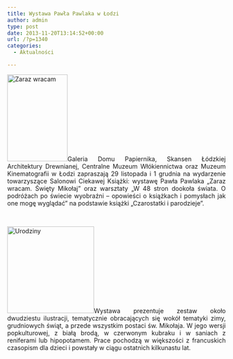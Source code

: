 ```yaml
---
title: Wystawa Pawła Pawlaka w Łodzi
author: admin
type: post
date: 2013-11-20T13:14:52+00:00
url: /?p=1340
categories:
  - Aktualności

---
```

<p style="text-align: justify;">
  <a href="http://www.ibby.pl/wp-content/uploads/2013/11/zaraz_600.jpg" rel="lightbox[1340]"><img class="alignleft size-medium wp-image-1341" alt="Zaraz wracam" src="http://www.ibby.pl/wp-content/uploads/2013/11/zaraz_600-139x200.jpg" width="139" height="200" srcset="http://www.ibby.pl/wp-content/uploads/2013/11/zaraz_600-139x200.jpg 139w, http://www.ibby.pl/wp-content/uploads/2013/11/zaraz_600-69x100.jpg 69w, http://www.ibby.pl/wp-content/uploads/2013/11/zaraz_600.jpg 419w" sizes="(max-width: 139px) 100vw, 139px" /></a>Galeria Domu Papiernika, Skansen Łódzkiej Architektury Drewnianej, Centralne Muzeum Włókiennictwa oraz Muzeum Kinematografii w Łodzi zapraszają 29 listopada i 1 grudnia na wydarzenie towarzyszące Salonowi Ciekawej Książki: wystawę Pawła Pawlaka &#8222;Zaraz wracam. Święty Mikołaj&#8221; oraz warsztaty &#8222;W 48 stron dookoła świata. O podróżach po świecie wyobraźni – opowieści o książkach i pomysłach jak one mogę wyglądać&#8221; na podstawie książki &#8222;Czarostatki i parodzieje&#8221;.
</p>

<p style="text-align: justify;">
   <!--more-->
</p>

<p style="text-align: justify;">
  <a href="http://www.ibby.pl/wp-content/uploads/2013/11/urodziny_600.jpg" rel="lightbox[1340]"><img class="alignright size-medium wp-image-1342" alt="Urodziny" src="http://www.ibby.pl/wp-content/uploads/2013/11/urodziny_600-200x200.jpg" width="200" height="200" srcset="http://www.ibby.pl/wp-content/uploads/2013/11/urodziny_600-200x200.jpg 200w, http://www.ibby.pl/wp-content/uploads/2013/11/urodziny_600-100x100.jpg 100w, http://www.ibby.pl/wp-content/uploads/2013/11/urodziny_600.jpg 600w" sizes="(max-width: 200px) 100vw, 200px" /></a>Wystawa prezentuje zestaw około dwudziestu ilustracji, tematycznie obracających się wokół tematyki zimy, grudniowych świąt, a przede wszystkim postaci św. Mikołaja. W jego wersji popkulturowej, z białą brodą, w czerwonym kubraku i w saniach z reniferami lub hipopotamem. Prace pochodzą w większości z francuskich czasopism dla dzieci i powstały w ciągu ostatnich kilkunastu lat.
</p>